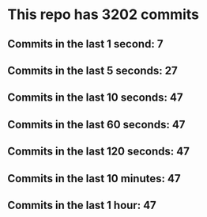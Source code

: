 # This repo has 3202 commits

## Commits in the last 1 second: 7
## Commits in the last 5 seconds: 27
## Commits in the last 10 seconds: 47
## Commits in the last 60 seconds: 47
## Commits in the last 120 seconds: 47
## Commits in the last 10 minutes: 47
## Commits in the last 1 hour: 47
